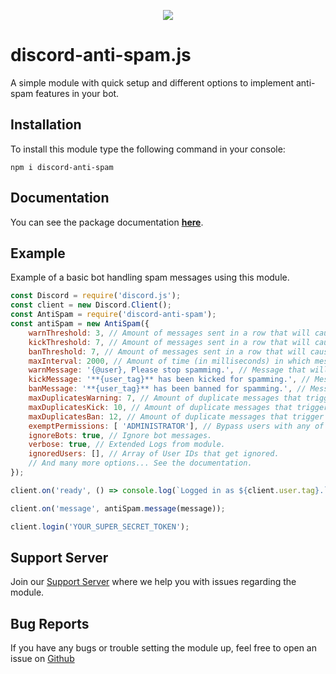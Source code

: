 <p align="center"><a href="https://nodei.co/npm/discord-anti-spam/"><img src="https://nodei.co/npm/discord-anti-spam.png"></a></p>

# discord-anti-spam.js

A simple module with quick setup and different options to implement anti-spam features in your bot.

## Installation

To install this module type the following command in your console:

```
npm i discord-anti-spam
```

## Documentation

You can see the package documentation [**here**](https://discord-anti-spam.js.org).

## Example

Example of a basic bot handling spam messages using this module.

```js
const Discord = require('discord.js');
const client = new Discord.Client();
const AntiSpam = require('discord-anti-spam');
const antiSpam = new AntiSpam({
	warnThreshold: 3, // Amount of messages sent in a row that will cause a warning.
	kickThreshold: 7, // Amount of messages sent in a row that will cause a ban.
	banThreshold: 7, // Amount of messages sent in a row that will cause a ban.
	maxInterval: 2000, // Amount of time (in milliseconds) in which messages are considered spam.
	warnMessage: '{@user}, Please stop spamming.', // Message that will be sent in chat upon warning a user.
	kickMessage: '**{user_tag}** has been kicked for spamming.', // Message that will be sent in chat upon kicking a user.
	banMessage: '**{user_tag}** has been banned for spamming.', // Message that will be sent in chat upon banning a user.
	maxDuplicatesWarning: 7, // Amount of duplicate messages that trigger a warning.
	maxDuplicatesKick: 10, // Amount of duplicate messages that trigger a warning.
	maxDuplicatesBan: 12, // Amount of duplicate messages that trigger a warning.
	exemptPermissions: [ 'ADMINISTRATOR'], // Bypass users with any of these permissions.
	ignoreBots: true, // Ignore bot messages.
	verbose: true, // Extended Logs from module.
	ignoredUsers: [], // Array of User IDs that get ignored.
	// And many more options... See the documentation.
});

client.on('ready', () => console.log(`Logged in as ${client.user.tag}.`));

client.on('message', antiSpam.message(message));

client.login('YOUR_SUPER_SECRET_TOKEN');
```

## Support Server

Join our [Support Server](https://discord.gg/KQgDfGr) where we help you with issues regarding the module.

## Bug Reports

If you have any bugs or trouble setting the module up, feel free to open an issue on [Github](https://github.com/Michael-J-Scofield/discord-anti-spam)
